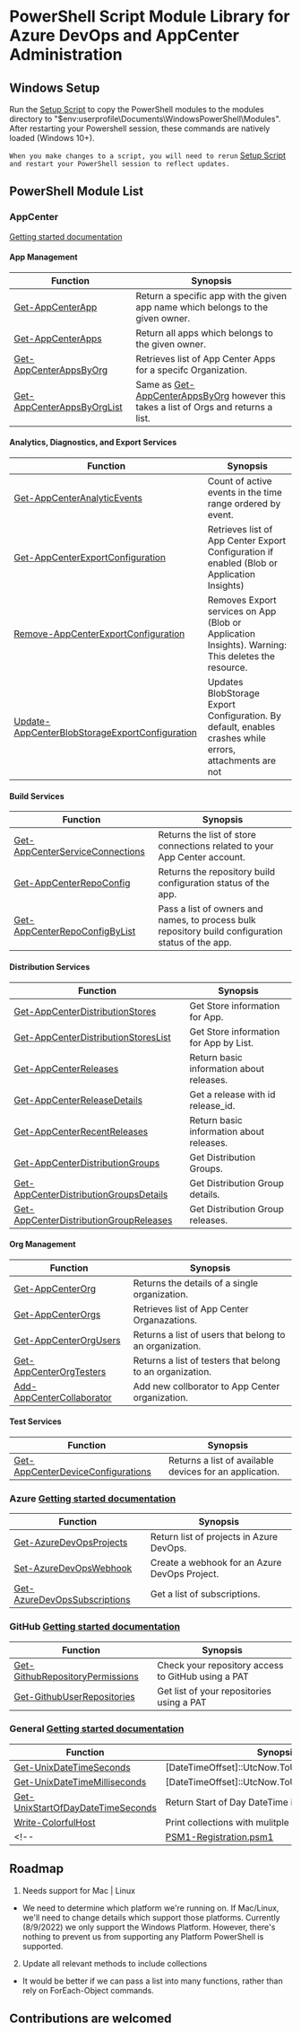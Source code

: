 # PowerShell Script Module Library for Azure DevOps and AppCenter Administration

## Windows Setup
Run the [Setup Script](/Setup.ps1) to copy the PowerShell modules to the modules directory to "$env:userprofile\Documents\WindowsPowerShell\Modules". After restarting your Powershell session, these commands are natively loaded (Windows 10+). 

 ``` When you make changes to a script, you will need to rerun ``` [Setup Script](/Setup.ps1) 
 ```and restart your PowerShell session to reflect updates.  ```

## PowerShell Module List 

### AppCenter 
[Getting started documentation](/docs/Gettings_Started_AppCenter_PSM1.md)

#### App Management
| Function | Synopsis |
|----------|----------|
|[Get-AppCenterApp](/appCenter/AppCenterApp.psm1) | Return a specific app with the given app name which belongs to the given owner. |
|[Get-AppCenterApps](/appCenterAppCenterApp.psm1) | Return all apps which belongs to the given owner. |
|[Get-AppCenterAppsByOrg](/appCenter/AppCenterApp.psm1) | Retrieves list of App Center Apps for a specifc Organization. |
|[Get-AppCenterAppsByOrgList](/appCenter/AppCenterApp.psm1)| Same as [Get-AppCenterAppsByOrg](/AppCenterApp.psm1) however this takes a list of Orgs and returns a list.

#### Analytics, Diagnostics, and Export Services
| Function | Synopsis |
|---------|----------|
|[Get-AppCenterAnalyticEvents](/appCenter/AppCenterAnalytics.psm1) | Count of active events in the time range ordered by event. |
|[Get-AppCenterExportConfiguration](/appCenter/AppCenterExport.psm1) | Retrieves list of App Center Export Configuration if enabled (Blob or Application Insights) |
|[Remove-AppCenterExportConfiguration](/appCenter/AppCenterExport.psm1) | Removes Export services on App (Blob or Application Insights). Warning: This deletes the resource. |
|[Update-AppCenterBlobStorageExportConfiguration](/appCenter/AppCenterExport.psm1) | Updates BlobStorage Export Configuration. By default, enables crashes while errors, attachments are not 

#### Build Services
| Function | Synopsis |
|---------|----------|
|[Get-AppCenterServiceConnections](/appCenter/AppCenterBuild.psm1) | Returns the list of store connections related to your App Center account. |
|[Get-AppCenterRepoConfig](/appCenter/AppCenterBuild.psm1) | Returns the repository build configuration status of the app. |
|[Get-AppCenterRepoConfigByList](/appCenter/AppCenterBuild.psm1) | Pass a list of owners and names, to process bulk repository build configuration status of the app. |

#### Distribution Services
| Function | Synopsis |
|----------|----------|
|[Get-AppCenterDistributionStores](/appCenter/AppCenterDistribution.psm1) | Get Store information for App. |
|[Get-AppCenterDistributionStoresList](/appCenter/AppCenterDistribution.psm1) | Get Store information for App by List. |
|[Get-AppCenterReleases](/appCenter/AppCenterDistribution.psm1) | Return basic information about releases. |
|[Get-AppCenterReleaseDetails](/appCenter/AppCenterDistribution.psm1) | Get a release with id release_id. |
|[Get-AppCenterRecentReleases](/appCenter/AppCenterDistribution.psm1) | Return basic information about releases. |
|[Get-AppCenterDistributionGroups](/appCenter/AppCenterDistribution.psm1) | Get Distribution Groups. |
|[Get-AppCenterDistributionGroupsDetails](/appCenter/AppCenterDistribution.psm1) | Get Distribution Group details. |
|[Get-AppCenterDistributionGroupReleases](/appCenter/AppCenterDistribution.psm1) | Get Distribution Group releases. |

#### Org Management
| Function | Synopsis |
|----------|----------|
|[Get-AppCenterOrg](/appCenter/AppCenterOrg.psm1) | Returns the details of a single organization. |
|[Get-AppCenterOrgs](/appCenter/AppCenterOrg.psm1) | Retrieves list of App Center Organazations. |
|[Get-AppCenterOrgUsers](/appCenter/AppCenterOrg.psm1) | Returns a list of users that belong to an organization. |
|[Get-AppCenterOrgTesters](/appCenter/AppCenterOrg.psm1) | Returns a list of testers that belong to an organization. |
|[Add-AppCenterCollaborator](/appCenter/AppCenterOrg.psm1) | Add new collborator to App Center organization. |

#### Test Services
| Function | Synopsis |
|----------|----------|
|[Get-AppCenterDeviceConfigurations](/appCenter/AppCenterTest.psm1) | Returns a list of available devices for an application. |



### Azure [Getting started documentation](/docs/Getting_Started_AzureDevOps.md)

| Function | Synopsis |
|----------|----------|
|[Get-AzureDevOpsProjects](/azureDevOps/AzureDevOps.psm1) | Return list of projects in Azure DevOps. |
|[Set-AzureDevOpsWebhook](/docs/Set-AzureDevOpsWebhook.md) | Create a webhook for an Azure DevOps Project. |
|[Get-AzureDevOpsSubscriptions](/azureDevOps/AzureDevOps.psm1) | Get a list of subscriptions. |

### GitHub [Getting started documentation](/docs/Getting_Started_GitHub.md)

| Function | Synopsis |
|----------|----------|
|[Get-GithubRepositoryPermissions](/github/GitHub.psm1) | Check your repository access to GitHub using a PAT |
|[Get-GithubUserRepositories](/github/GitHub.psm1) | Get list of your repositories using a PAT |

### General [Getting started documentation](/docs/Getting_Started_General.md)

| Function | Synopsis |
|----------|----------|
|[Get-UnixDateTimeSeconds](/general/Get-UnixDateTimeSeconds.psm1) | [DateTimeOffset]::UtcNow.ToUnixTimeSeconds()
|[Get-UnixDateTimeMilliseconds](/general/Get-UnixDateTimeSeconds.psm1) | [DateTimeOffset]::UtcNow.ToUnixTimeMilliseconds() |
|[Get-UnixStartOfDayDateTimeSeconds](/general/Get-UnixStartOfDayDateTimeSeconds.psm1) | Return Start of Day DateTime in Seconds
|[Write-ColorfulHost](/general/Write-ColorfulHost.psm1) | Print collections with mulitple colors |
<!-- |[PSM1-Registration.psm1](/PSM1-Registration.psm1) | Register or Unregister all PSM1 modules within a single directory. Also show list of currently instaled PSM1 modules. | -->


## Roadmap

1. Needs support for Mac | Linux
* We need to determine which platform we're running on. If Mac/Linux, we'll need to change details which support those platforms. Currently (8/9/2022) we only support the Windows Platform. However, there's nothing to prevent us from supporting any Platform PowerShell is supported. 

2. Update all relevant methods to include collections
* It would be better if we can pass a list into many functions, rather than rely on ForEach-Object commands. 

## Contributions are welcomed

